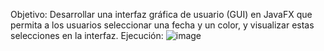 Objetivo: Desarrollar una interfaz gráfica de usuario (GUI) en JavaFX que permita a los usuarios seleccionar una fecha y un color, y visualizar estas selecciones en la interfaz.
Ejecución:
![image](https://github.com/danilomdza/Control/assets/162849123/e0ac52a9-19fa-40de-8b9b-f101fb956cbc)
